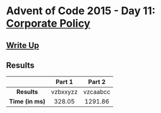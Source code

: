 # Advent of Code 2015 - Day 11: [Corporate Policy](https://adventofcode.com/2015/day/11)

## [Write Up](https://codingap.github.io/advent-of-code/writeups/2015/day11)
## Results
|| **Part 1** | **Part 2** |
|:--:|:---:|:---:|
| **Results** | vzbxxyzz | vzcaabcc |
| **Time (in ms)** | 328.05 | 1291.86 |